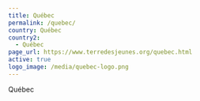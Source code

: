 ```yaml
---
title: Québec
permalink: /quebec/
country: Québec
country2:
  - Québec
page_url: https://www.terredesjeunes.org/quebec.html
active: true
logo_image: /media/quebec-logo.png
---
```

Québec
